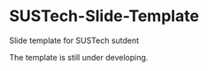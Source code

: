 # SUSTech-Slide-Template

Slide template for SUSTech sutdent

The template is still under developing.
